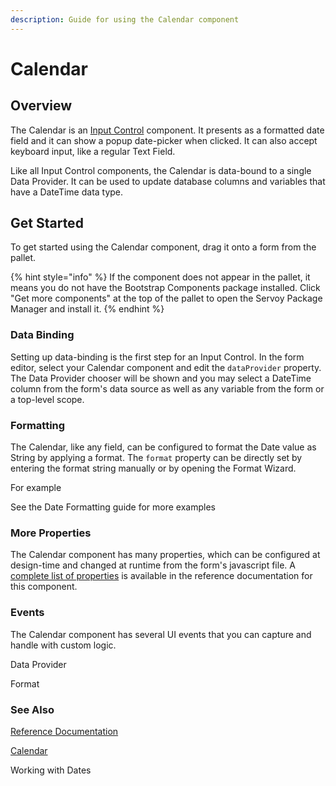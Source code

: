 ```yaml
---
description: Guide for using the Calendar component
---
```


# Calendar

## Overview

The Calendar is an [Input Control](./) component. It presents as a formatted date field and it can show a popup date-picker when clicked. It can also accept keyboard input, like a regular Text Field.

Like all Input Control components, the Calendar is data-bound to a single Data Provider. It can be used to update database columns and variables that have a DateTime data type.

## Get Started

To get started using the Calendar component, drag it onto a form from the pallet.

{% hint style="info" %}
If the component does not appear in the pallet, it means you do not have the Bootstrap Components package installed. Click "Get more components" at the top of the pallet to open the Servoy Package Manager and install it.
{% endhint %}

### Data Binding

Setting up data-binding is the first step for an Input Control. In the form editor, select your Calendar component and edit the `dataProvider` property. The Data Provider chooser will be shown and you may select a DateTime column from the form's data source as well as any variable from the form or a top-level scope.

### Formatting

The Calendar, like any field, can be configured to format the Date value as String by applying a format. The `format` property can be directly set by entering the format string manually or by opening the Format Wizard.

For example

See the Date Formatting guide for more examples

### More Properties

The Calendar component has many properties, which can be configured at design-time and changed at runtime from the form's javascript file. A [complete list of properties](http://localhost:5000/s/QDXZ8sPLqo1Z0IswdI3w/extensions/ui-components/input-controls/calendar#calendar-properties) is available in the reference documentation for this component.

### Events

The Calendar component has several UI events that you can capture and handle with custom logic.

Data Provider

Format

### See Also

[Reference Documentation](http://localhost:5000/s/QDXZ8sPLqo1Z0IswdI3w/extensions/ui-components/input-controls/inline-calendar)

[Calendar](http://localhost:5000/s/QDXZ8sPLqo1Z0IswdI3w/extensions/ui-components/input-controls/calendar)

Working with Dates
